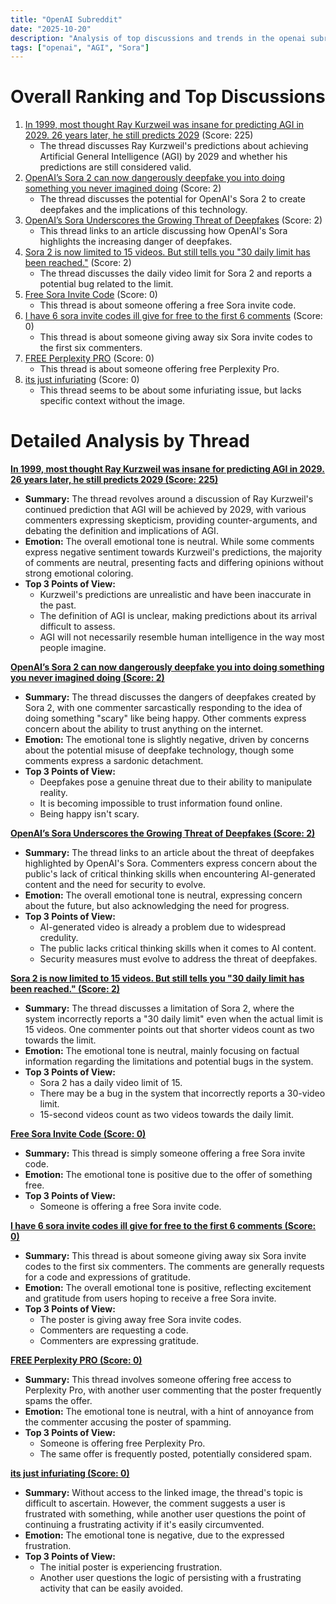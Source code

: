 ```yaml
---
title: "OpenAI Subreddit"
date: "2025-10-20"
description: "Analysis of top discussions and trends in the openai subreddit"
tags: ["openai", "AGI", "Sora"]
---
```


# Overall Ranking and Top Discussions
1.  [In 1999, most thought Ray Kurzweil was insane for predicting AGI in 2029. 26 years later, he still predicts 2029](https://v.redd.it/j3jy3wo1a9wf1) (Score: 225)
    *   The thread discusses Ray Kurzweil's predictions about achieving Artificial General Intelligence (AGI) by 2029 and whether his predictions are still considered valid.
2.  [OpenAI’s Sora 2 can now dangerously deepfake you into doing something you never imagined doing](https://www.reddit.com/r/OpenAI/comments/1obref8/openais_sora_2_can_now_dangerously_deepfake_you/) (Score: 2)
    *   The thread discusses the potential for OpenAI's Sora 2 to create deepfakes and the implications of this technology.
3.  [OpenAI’s Sora Underscores the Growing Threat of Deepfakes](https://time.com/7327031/openai-sora-deepfakes-privacy/?utm_source=reddit&utm_medium=social&utm_campaign=editorial) (Score: 2)
    *   This thread links to an article discussing how OpenAI's Sora highlights the increasing danger of deepfakes.
4.  [Sora 2 is now limited to 15 videos. But still tells you "30 daily limit has been reached."](https://www.reddit.com/r/OpenAI/comments/1obisff/sora_2_is_now_limited_to_15_videos_but_still/) (Score: 2)
    *   The thread discusses the daily video limit for Sora 2 and reports a potential bug related to the limit.
5.  [Free Sora Invite Code](https://www.reddit.com/r/OpenAI/comments/1obmvve/free_sora_invite_code/) (Score: 0)
    *   This thread is about someone offering a free Sora invite code.
6.  [I have 6 sora invite codes ill give for free to the first 6 comments](https://www.reddit.com/r/OpenAI/comments/1oboh15/i_have_6_sora_invite_codes_ill_give_for_free_to/) (Score: 0)
    *   This thread is about someone giving away six Sora invite codes to the first six commenters.
7.  [FREE Perplexity PRO](https://www.reddit.com/r/OpenAI/comments/1obovos/free_perplexity_pro/) (Score: 0)
    *   This thread is about someone offering free Perplexity Pro.
8.  [its just infuriating](https://i.redd.it/gey0uyl1w9wf1.jpeg) (Score: 0)
    *   This thread seems to be about some infuriating issue, but lacks specific context without the image.

# Detailed Analysis by Thread
**[In 1999, most thought Ray Kurzweil was insane for predicting AGI in 2029. 26 years later, he still predicts 2029 (Score: 225)](https://v.redd.it/j3jy3wo1a9wf1)**
*   **Summary:** The thread revolves around a discussion of Ray Kurzweil's continued prediction that AGI will be achieved by 2029, with various commenters expressing skepticism, providing counter-arguments, and debating the definition and implications of AGI.
*   **Emotion:** The overall emotional tone is neutral. While some comments express negative sentiment towards Kurzweil's predictions, the majority of comments are neutral, presenting facts and differing opinions without strong emotional coloring.
*   **Top 3 Points of View:**
    *   Kurzweil's predictions are unrealistic and have been inaccurate in the past.
    *   The definition of AGI is unclear, making predictions about its arrival difficult to assess.
    *   AGI will not necessarily resemble human intelligence in the way most people imagine.

**[OpenAI’s Sora 2 can now dangerously deepfake you into doing something you never imagined doing (Score: 2)](https://www.reddit.com/r/OpenAI/comments/1obref8/openais_sora_2_can_now_dangerously_deepfake_you/)**
*   **Summary:** The thread discusses the dangers of deepfakes created by Sora 2, with one commenter sarcastically responding to the idea of doing something "scary" like being happy. Other comments express concern about the ability to trust anything on the internet.
*   **Emotion:** The emotional tone is slightly negative, driven by concerns about the potential misuse of deepfake technology, though some comments express a sardonic detachment.
*   **Top 3 Points of View:**
    *   Deepfakes pose a genuine threat due to their ability to manipulate reality.
    *   It is becoming impossible to trust information found online.
    *   Being happy isn't scary.

**[OpenAI’s Sora Underscores the Growing Threat of Deepfakes (Score: 2)](https://time.com/7327031/openai-sora-deepfakes-privacy/?utm_source=reddit&utm_medium=social&utm_campaign=editorial)**
*   **Summary:** The thread links to an article about the threat of deepfakes highlighted by OpenAI's Sora. Commenters express concern about the public's lack of critical thinking skills when encountering AI-generated content and the need for security to evolve.
*   **Emotion:** The overall emotional tone is neutral, expressing concern about the future, but also acknowledging the need for progress.
*   **Top 3 Points of View:**
    *   AI-generated video is already a problem due to widespread credulity.
    *   The public lacks critical thinking skills when it comes to AI content.
    *   Security measures must evolve to address the threat of deepfakes.

**[Sora 2 is now limited to 15 videos. But still tells you "30 daily limit has been reached." (Score: 2)](https://www.reddit.com/r/OpenAI/comments/1obisff/sora_2_is_now_limited_to_15_videos_but_still/)**
*   **Summary:** The thread discusses a limitation of Sora 2, where the system incorrectly reports a "30 daily limit" even when the actual limit is 15 videos. One commenter points out that shorter videos count as two towards the limit.
*   **Emotion:** The emotional tone is neutral, mainly focusing on factual information regarding the limitations and potential bugs in the system.
*   **Top 3 Points of View:**
    *   Sora 2 has a daily video limit of 15.
    *   There may be a bug in the system that incorrectly reports a 30-video limit.
    *   15-second videos count as two videos towards the daily limit.

**[Free Sora Invite Code (Score: 0)](https://www.reddit.com/r/OpenAI/comments/1obmvve/free_sora_invite_code/)**
*   **Summary:** This thread is simply someone offering a free Sora invite code.
*   **Emotion:** The emotional tone is positive due to the offer of something free.
*   **Top 3 Points of View:**
    *   Someone is offering a free Sora invite code.

**[I have 6 sora invite codes ill give for free to the first 6 comments (Score: 0)](https://www.reddit.com/r/OpenAI/comments/1oboh15/i_have_6_sora_invite_codes_ill_give_for_free_to/)**
*   **Summary:** This thread is about someone giving away six Sora invite codes to the first six commenters. The comments are generally requests for a code and expressions of gratitude.
*   **Emotion:** The overall emotional tone is positive, reflecting excitement and gratitude from users hoping to receive a free Sora invite.
*   **Top 3 Points of View:**
    *   The poster is giving away free Sora invite codes.
    *   Commenters are requesting a code.
    *   Commenters are expressing gratitude.

**[FREE Perplexity PRO (Score: 0)](https://www.reddit.com/r/OpenAI/comments/1obovos/free_perplexity_pro/)**
*   **Summary:** This thread involves someone offering free access to Perplexity Pro, with another user commenting that the poster frequently spams the offer.
*   **Emotion:** The emotional tone is neutral, with a hint of annoyance from the commenter accusing the poster of spamming.
*   **Top 3 Points of View:**
    *   Someone is offering free Perplexity Pro.
    *   The same offer is frequently posted, potentially considered spam.

**[its just infuriating (Score: 0)](https://i.redd.it/gey0uyl1w9wf1.jpeg)**
*   **Summary:** Without access to the linked image, the thread's topic is difficult to ascertain. However, the comment suggests a user is frustrated with something, while another user questions the point of continuing a frustrating activity if it's easily circumvented.
*   **Emotion:** The emotional tone is negative, due to the expressed frustration.
*   **Top 3 Points of View:**
    *   The initial poster is experiencing frustration.
    *   Another user questions the logic of persisting with a frustrating activity that can be easily avoided.
